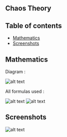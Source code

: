 ## Chaos Theory

## Table of contents
* [Mathematics](#Mathematics)
* [Screenshots](#Screenshots)

## Mathematics

Diagram :

![alt text](http://image.noelshack.com/fichiers/2020/25/3/1592384284-unnamed.jpg)

All formulas used :

![alt text](http://image.noelshack.com/fichiers/2020/25/3/1592384419-capture.png)
![alt text](http://image.noelshack.com/fichiers/2020/25/3/1592384572-capture.png)

## Screenshots

![alt text](http://image.noelshack.com/fichiers/2020/25/3/1592388871-unknown.png)
